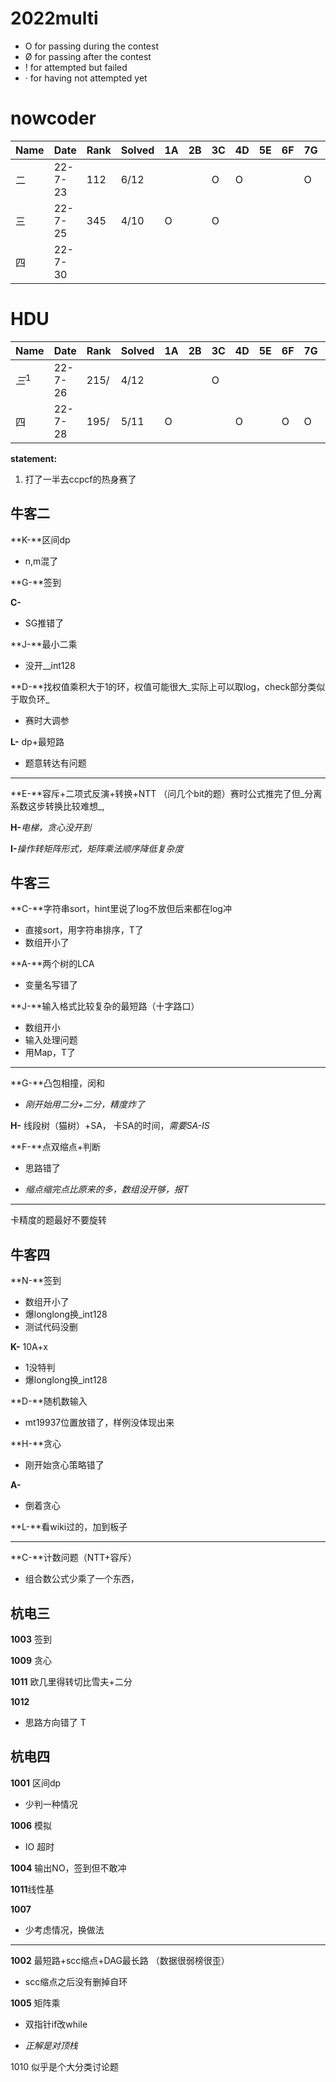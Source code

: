 # 2022multi

- O for passing during the contest
- Ø for passing after the contest
- ! for attempted but failed
- · for having not attempted yet



# nowcoder

| Name | Date    | Rank | Solved | 1A   | 2B   | 3C   | 4D   | 5E   | 6F   | 7G   | 8H   | 9I   | 10J  | 11K  | 12L  | 13M  |
| ---- | ------- | ---- | ------ | ---- | ---- | ---- | ---- | ---- | ---- | ---- | ---- | ---- | ---- | ---- | ---- | ---- |
| 二   | 22-7-23 | 112  | 6/12   |      |      | O    | O    |      |      | O    |      |      | O    | O    | O    |      |
| 三   | 22-7-25 | 345  | 4/10   | O    |      | O    |      |      |      |      | O    |      | O    |      |      |      |
| 四   | 22-7-30 |      |        |      |      |      |      |      |      |      |      |      |      |      |      |      |





# HDU

| Name     | Date    | Rank | Solved | 1A   | 2B   | 3C   | 4D   | 5E   | 6F   | 7G   | 8H   | 9I   | 10J  | 11K  | 12L  | 13M  |
| -------- | ------- | ---- | ------ | ---- | ---- | ---- | ---- | ---- | ---- | ---- | ---- | ---- | ---- | ---- | ---- | ---- |
| $三^{1}$ | 22-7-26 | 215/ | 4/12   |      |      | O    |      |      |      |      |      | O    |      | O    | O    |      |
| 四       | 22-7-28 | 195/ | 5/11   | O    |      |      | O    |      | O    | O    |      |      |      | O    |      |      |



**statement:**

1. 打了一半去ccpcf的热身赛了





## 牛客二

**K-**区间dp

+ n,m混了

**G-**签到

**C-**

+ SG推错了

**J-**最小二乘

+ 没开__int128

**D-**找权值乘积大于1的环，权值可能很大_实际上可以取log，check部分类似于取负环_

+ 赛时大调参

**L-** dp+最短路

+ 题意转达有问题

---

**E-**容斥+二项式反演+转换+NTT （问几个bit的题）赛时公式推完了但_分离系数这步转换比较难想_,

**H-**_电梯，贪心没开到_

**I-**_操作转矩阵形式，矩阵乘法顺序降低复杂度_



## 牛客三

**C-**字符串sort，hint里说了log不放但后来都在log冲

+ 直接sort，用字符串排序，T了
+ 数组开小了

**A-**两个树的LCA

+ 变量名写错了

**J-**输入格式比较复杂的最短路（十字路口）

+ 数组开小
+ 输入处理问题
+ 用Map，T了

---

**G-**凸包相撞，闵和

+ _刚开始用二分+二分，精度炸了_

**H-** 线段树（猫树）+SA， 卡SA的时间，_需要SA-IS_

**F-**点双缩点+判断

+ 思路错了

+ _缩点缩完点比原来的多，数组没开够，报T_

---

卡精度的题最好不要旋转



## 牛客四

**N-**签到

+ 数组开小了
+ 爆longlong换_int128
+ 测试代码没删

**K-** 10A+x

+ 1没特判
+ 爆longlong换_int128

**D-**随机数输入 

+ mt19937位置放错了，样例没体现出来

**H-**贪心

+ 刚开始贪心策略错了

**A-** 

+ 倒着贪心

**L-**看wiki过的，加到板子

----

**C-**计数问题（NTT+容斥） 

+ 组合数公式少乘了一个东西，



## 杭电三

**1003** 签到

**1009** 贪心

**1011** 欧几里得转切比雪夫+二分

**1012** 

+ 思路方向错了 T



## 杭电四

**1001** 区间dp

+ 少判一种情况

**1006** 模拟

+ IO 超时

**1004** 输出NO，签到但不敢冲

**1011**线性基

**1007**

+ 少考虑情况，换做法

---

**1002** 最短路+scc缩点+DAG最长路 （数据很弱榜很歪）

+ scc缩点之后没有删掉自环

**1005** 矩阵乘

+ 双指针if改while

+ _正解是对顶栈_

1010 似乎是个大分类讨论题



